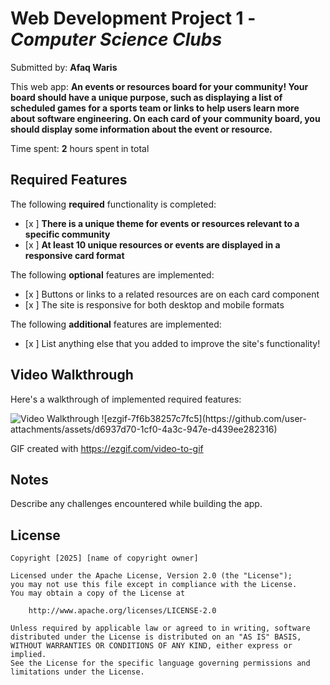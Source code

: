 # Web Development Project 1 - *Computer Science Clubs*

Submitted by: **Afaq Waris**

This web app: **An events or resources board for your community! Your board should have a unique purpose, such as displaying a list of scheduled games for a sports team or links to help users learn more about software engineering. On each card of your community board, you should display some information about the event or resource.**

Time spent: **2** hours spent in total

## Required Features

The following **required** functionality is completed:

- [x ] **There is a unique theme for events or resources relevant to a specific community**
- [x ] **At least 10 unique resources or events are displayed in a responsive card format**

The following **optional** features are implemented:

- [x ] Buttons or links to a related resources are on each card component
- [x ] The site is responsive for both desktop and mobile formats

The following **additional** features are implemented:

* [x ] List anything else that you added to improve the site's functionality!

## Video Walkthrough

Here's a walkthrough of implemented required features:

<img src='http://i.imgur.com/link/to/your/gif/file.gif' title='Video Walkthrough' width='' alt='Video Walkthrough' />
![ezgif-7f6b38257c7fc5](https://github.com/user-attachments/assets/d6937d70-1cf0-4a3c-947e-d439ee282316)

<!-- Replace this with whatever GIF tool you used! -->
GIF created with https://ezgif.com/video-to-gif
<!-- Recommended tools:
[Kap](https://getkap.co/) for macOS
[ScreenToGif](https://www.screentogif.com/) for Windows
[peek](https://github.com/phw/peek) for Linux. -->

## Notes

Describe any challenges encountered while building the app.

## License

    Copyright [2025] [name of copyright owner]

    Licensed under the Apache License, Version 2.0 (the "License");
    you may not use this file except in compliance with the License.
    You may obtain a copy of the License at

        http://www.apache.org/licenses/LICENSE-2.0

    Unless required by applicable law or agreed to in writing, software
    distributed under the License is distributed on an "AS IS" BASIS,
    WITHOUT WARRANTIES OR CONDITIONS OF ANY KIND, either express or implied.
    See the License for the specific language governing permissions and
    limitations under the License.
